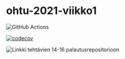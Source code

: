 # ohtu-2021-viikko1

![GitHub Actions](https://github.com/katriryt/ohtu-2021-viikko1/workflows/CI/badge.svg)

[![codecov](https://codecov.io/gh/katriryt/ohtu-2021-viikko1/branch/main/graph/badge.svg?token=I2AE9D7T5F)](https://codecov.io/gh/katriryt/ohtu-2021-viikko1)

![Linkki tehtävien 14-16 palautusrepositorioon](https://github.com/katriryt/ohtu-tehtavat.git)
